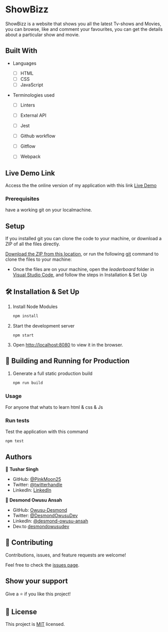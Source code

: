 # ShowBizz

ShowBizz is a website that shows you all the latest Tv-shows and Movies, you can browse, like and comment your favourites, you can get the details about a particular show and movie.

## Built With

- Languages

  - [ ] HTML
  - [ ] CSS
  - [ ] JavaScript

- Terminologies used
  - [ ] Linters
  - [ ] External API
  - [ ] Jest
  - [ ] Github workflow
  - [ ] Gitflow
  - [ ] Webpack

 
## Live Demo Link

Access the the online version of my application with this link
[Live Demo](https://PinkMoon25.github.io/ShowBizz/)

### Prerequisites

have a working git on your localmachine.

## Setup

If you installed git you can clone the code to your machine, or download a ZIP of all the files directly.

[Download the ZIP from this location](https://github.com/PinkMoon25/ShowBizz/archive/refs/heads/main.zip), or run the following [git](https://git-scm.com/downloads) command to clone the files to your machine:

- Once the files are on your machine, open the _leaderboard_ folder in [Visual Studio Code](https://code.visualstudio.com/), and follow the steps in Installation & Set Up


## 🛠 Installation & Set Up

1. Install Node Modules

   ```sh
   npm install
   ```

2. Start the development server

   ```
   npm start
   ```

3. Open [http://localhost:8080](http://localhost:8080) to view it in the browser.

## 🚀 Building and Running for Production

1. Generate a full static production build

   ```sh
   npm run build
   ```
### Usage
For anyone that whats to learn html & css & Js

### Run tests

Test the application with this command

```
npm test
```

## Authors

👤 **Tushar Singh**

- GitHub: [@PinkMoon25](https://github.com/PinkMoon25/)
- Twitter: [@twitterhandle](https://twitter.com/TusharS90674484)
- LinkedIn: [LinkedIn](https://www.linkedin.com/in/tushar-singh-6b063a14b/)

👤 **Desmond Owusu Ansah**

- GitHub: [Owusu-Desmond](https://github.com/Owusu-Desmond)
- Twitter: [@DesmondOwusuDev](https://twitter.com/DesmondOwusuDev)
- LinkedIn: [@desmond-owusu-ansah](https://www.linkedin.com/in/desmond-owusu-ansah-09274a223/)
- Dev.to [desmondowusudev](https://dev.to/desmondowusudev) 
## 🤝 Contributing

Contributions, issues, and feature requests are welcome!

Feel free to check the [issues page](https://github.com/PinkMoon25/ShowBizz/issues/).

## Show your support

Give a ⭐️ if you like this project!

## 📝 License

This project is [MIT](./LICENSE) licensed.
